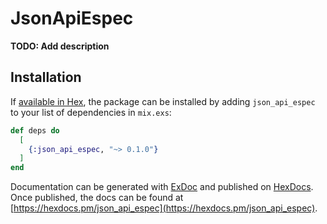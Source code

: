 # JsonApiEspec

**TODO: Add description**

## Installation

If [available in Hex](https://hex.pm/docs/publish), the package can be installed
by adding `json_api_espec` to your list of dependencies in `mix.exs`:

```elixir
def deps do
  [
    {:json_api_espec, "~> 0.1.0"}
  ]
end
```

Documentation can be generated with [ExDoc](https://github.com/elixir-lang/ex_doc)
and published on [HexDocs](https://hexdocs.pm). Once published, the docs can
be found at [https://hexdocs.pm/json_api_espec](https://hexdocs.pm/json_api_espec).

